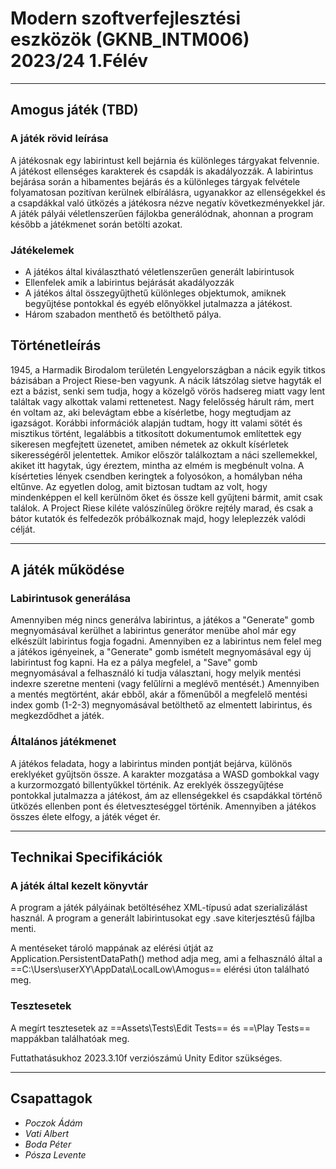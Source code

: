 ﻿# Modern szoftverfejlesztési eszközök (GKNB_INTM006) 2023/24 1.Félév

---

## Amogus játék (TBD)

### A játék rövid leírása

A játékosnak egy labirintust kell bejárnia és különleges tárgyakat felvennie. A játékost ellenséges karakterek és csapdák is akadályozzák. A labirintus bejárása során a hibamentes bejárás és a különleges tárgyak felvétele folyamatosan pozitívan kerülnek elbírálásra, ugyanakkor az ellenségekkel és a csapdákkal való ütközés a játékosra nézve negatív következményekkel jár. A játék pályái véletlenszerűen fájlokba generálódnak, ahonnan a program később a játékmenet során betölti azokat.

### Játékelemek

- A játékos által kiválasztható véletlenszerűen generált labirintusok
- Ellenfelek amik a labirintus bejárását akadályozzák
- A játékos által összegyűjthetű különleges objektumok, amiknek begyűjtése pontokkal és egyéb előnyökkel jutalmazza a játékost.
- Három szabadon menthető és betölthető pálya.

## Történetleírás

1945, a Harmadik Birodalom területén Lengyelországban a nácik egyik titkos bázisában a Project Riese-ben vagyunk. A nácik látszólag sietve hagyták el ezt a bázist, senki sem tudja, hogy a közelgő vörös hadsereg miatt vagy lent találtak vagy alkottak valami rettenetest. Nagy felelősség hárult rám, mert én voltam az, aki belevágtam ebbe a kísérletbe, hogy megtudjam az igazságot. Korábbi információk alapján tudtam, hogy itt valami sötét és misztikus történt, legalábbis a titkosított dokumentumok említettek egy sikeresen megfejtett üzenetet, amiben németek az okkult kísérletek sikerességéről jelentettek. Amikor először találkoztam a náci szellemekkel, akiket itt hagytak, úgy éreztem, mintha az elmém is megbénult volna. A kísérteties lények csendben keringtek a folyosókon, a homályban néha eltűnve. Az egyetlen dolog, amit biztosan tudtam az volt, hogy mindenképpen el kell kerülnöm őket és össze kell gyűjteni bármit, amit csak találok. A Project Riese kiléte valószínűleg örökre rejtély marad, és csak a bátor kutatók és felfedezők próbálkoznak majd, hogy leleplezzék valódi célját.

---

## A játék működése

### Labirintusok generálása

Amennyiben még nincs generálva labirintus, a játékos a "Generate" gomb megnyomásával kerülhet a labirintus generátor menübe ahol már egy elkészült labirintus fogja fogadni. Amennyiben ez a labirintus nem felel meg a játékos igényeinek, a "Generate" gomb ismételt megnyomásával egy új labirintust fog kapni. Ha ez a pálya megfelel, a "Save" gomb megnyomásával a felhasználó ki tudja választani, hogy melyik mentési indexre szeretne menteni (vagy felűlírni a meglévő mentését.) Amennyiben a mentés megtörtént, akár ebből, akár a főmenűből a megfelelő mentési index gomb (1-2-3) megnyomásával betölthető az elmentett labirintus, és megkezdődhet a játék.

### Általános játékmenet

A játékos feladata, hogy a labirintus minden pontját bejárva, különös ereklyéket gyűjtsön össze. A karakter mozgatása a WASD gombokkal vagy a kurzormozgató billentyűkkel történik. Az ereklyék összegyűjtése pontokkal jutalmazza a játékost, ám az ellenségekkel és csapdákkal történő ütközés ellenben pont és életveszteséggel történik. Amennyiben a játékos összes élete elfogy, a játék véget ér.

---

## Technikai Specifikációk

### A játék által kezelt könyvtár

A program a játék pályáinak betöltéséhez XML-típusú adat szerializálást használ. A program a generált labirintusokat egy .save kiterjesztésű fájlba menti.

A mentéseket tároló mappának az elérési útját az Application.PersistentDataPath() method adja meg, ami a felhasználó által a ==C:\Users\userXY\AppData\LocalLow\Amogus== elérési úton található meg.

### Tesztesetek

A megírt tesztesetek az ==Assets\Tests\Edit Tests== és ==\Play Tests== mappákban találhatóak meg.

Futtathatásukhoz 2023.3.10f verziószámú Unity Editor szükséges.

---

## Csapattagok

- *Poczok Ádám*
- *Vati Albert*
- *Boda Péter*
- *Pósza Levente*
